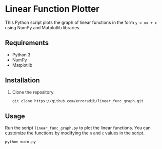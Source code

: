 # Linear Function Plotter

This Python script plots the graph of linear functions in the form `y = mx + c` using NumPy and Matplotlib libraries.

## Requirements

- Python 3
- NumPy
- Matplotlib

## Installation

1. Clone the repository:

    ```bash
    git clone https://github.com/erroradib/linear_func_graph.git
    ```



## Usage

Run the script `linear_func_graph.py` to plot the linear functions. You can customize the functions by modifying the `m` and `c` values in the script.

```bash
python main.py
